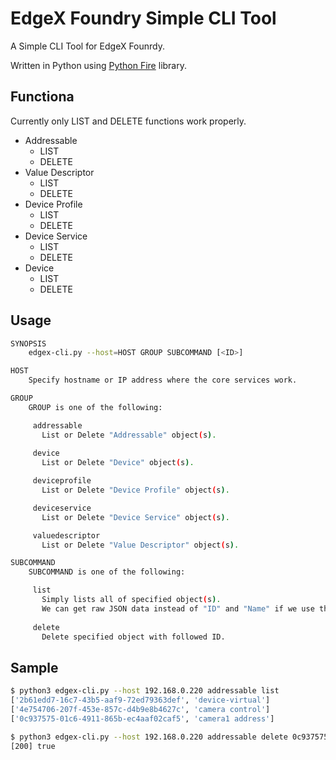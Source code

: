 # EdgeX Foundry Simple CLI Tool

A Simple CLI Tool for EdgeX Founrdy.

Written in Python using [Python Fire](https://github.com/google/python-fire) library.


## Functiona

Currently only LIST and DELETE functions work properly.

* Addressable
    * LIST
    * DELETE
* Value Descriptor
    * LIST
    * DELETE
* Device Profile
    * LIST
    * DELETE
* Device Service
    * LIST
    * DELETE
* Device
    * LIST
    * DELETE

## Usage

```sh
SYNOPSIS
    edgex-cli.py --host=HOST GROUP SUBCOMMAND [<ID>]

HOST
    Specify hostname or IP address where the core services work.

GROUP
    GROUP is one of the following:

     addressable
       List or Delete "Addressable" object(s).
    
     device
       List or Delete "Device" object(s).

     deviceprofile
       List or Delete "Device Profile" object(s).

     deviceservice
       List or Delete "Device Service" object(s).

     valuedescriptor
       List or Delete "Value Descriptor" object(s).

SUBCOMMAND
    SUBCOMMAND is one of the following:

     list
       Simply lists all of specified object(s).
       We can get raw JSON data instead of "ID" and "Name" if we use this with "--raw" switch.
    
     delete
       Delete specified object with followed ID.
```

## Sample

```sh
$ python3 edgex-cli.py --host 192.168.0.220 addressable list
['2b61edd7-16c7-43b5-aaf9-72ed79363def', 'device-virtual']
['4e754706-207f-453e-857c-d4b9e8b4627c', 'camera control']
['0c937575-01c6-4911-865b-ec4aaf02caf5', 'camera1 address']
```

```sh
$ python3 edgex-cli.py --host 192.168.0.220 addressable delete 0c937575-01c6-4911-865b-ec4aaf02caf5
[200] true
```

